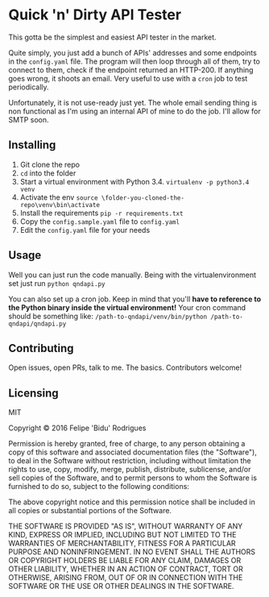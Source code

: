 # Quick 'n' Dirty API Tester

This gotta be the simplest and easiest API tester in the market.

Quite simply, you just add a bunch of APIs' addresses and some endpoints in the `config.yaml` file. The program will then loop through all of them, try to connect to them, check if the endpoint returned an HTTP-200. If anything goes wrong, it shoots an email.
Very useful to use with a `cron` job to test periodically.

Unfortunately, it is not use-ready just yet. The whole email sending thing is non functional as I'm using an internal API of mine to do the job. I'll allow for SMTP soon.

## Installing
1. Git clone the repo
2. `cd` into the folder
3. Start a virtual environment with Python 3.4. `virtualenv -p python3.4 venv`
4. Activate the env `source \folder-you-cloned-the-repo\venv\bin\activate`
5. Install the requirements `pip -r requirements.txt`
6. Copy the `config.sample.yaml` file to `config.yaml`
7. Edit the `config.yaml` file for your needs

## Usage
Well you can just run the code manually. Being with the virtualenvironment set just run `python qndapi.py`

You can also set up a cron job. Keep in mind that you'll **have to reference to the Python binary inside the virtual environment!**
Your cron command should be something like: `/path-to-qndapi/venv/bin/python /path-to-qndapi/qndapi.py`

## Contributing
Open issues, open PRs, talk to me. The basics. Contributors welcome!

## Licensing
MIT

Copyright © 2016 Felipe 'Bidu' Rodrigues

Permission is hereby granted, free of charge, to any person obtaining
a copy of this software and associated documentation files (the "Software"),
to deal in the Software without restriction, including without limitation
the rights to use, copy, modify, merge, publish, distribute, sublicense,
and/or sell copies of the Software, and to permit persons to whom the
Software is furnished to do so, subject to the following conditions:

The above copyright notice and this permission notice shall be included
in all copies or substantial portions of the Software.

THE SOFTWARE IS PROVIDED "AS IS", WITHOUT WARRANTY OF ANY KIND,
EXPRESS OR IMPLIED, INCLUDING BUT NOT LIMITED TO THE WARRANTIES
OF MERCHANTABILITY, FITNESS FOR A PARTICULAR PURPOSE AND NONINFRINGEMENT.
IN NO EVENT SHALL THE AUTHORS OR COPYRIGHT HOLDERS BE LIABLE FOR ANY CLAIM,
DAMAGES OR OTHER LIABILITY, WHETHER IN AN ACTION OF CONTRACT,
TORT OR OTHERWISE, ARISING FROM, OUT OF OR IN CONNECTION WITH THE SOFTWARE
OR THE USE OR OTHER DEALINGS IN THE SOFTWARE.

